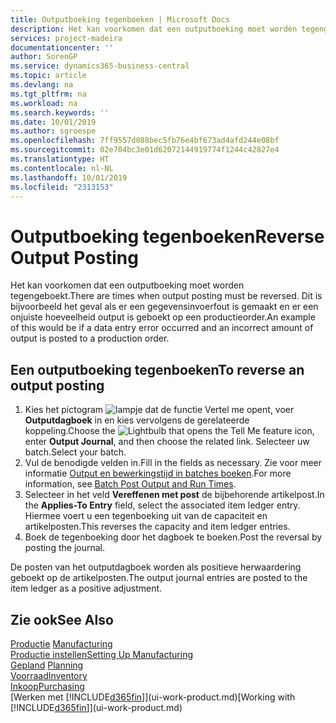 ```yaml
---
title: Outputboeking tegenboeken | Microsoft Docs
description: Het kan voorkomen dat een outputboeking moet worden tegengeboekt. Dit is bijvoorbeeld het geval als er een gegevensinvoerfout is gemaakt en er een onjuiste hoeveelheid output is geboekt op een productieorder.
services: project-madeira
documentationcenter: ''
author: SorenGP
ms.service: dynamics365-business-central
ms.topic: article
ms.devlang: na
ms.tgt_pltfrm: na
ms.workload: na
ms.search.keywords: ''
ms.date: 10/01/2019
ms.author: sgroespe
ms.openlocfilehash: 7ff9557d088bec5fb76e4bf673ad4afd244e08bf
ms.sourcegitcommit: 02e704bc3e01d62072144919774f1244c42827e4
ms.translationtype: HT
ms.contentlocale: nl-NL
ms.lasthandoff: 10/01/2019
ms.locfileid: "2313153"
---
```

# <a name="reverse-output-posting"></a><span data-ttu-id="5f04d-104">Outputboeking tegenboeken</span><span class="sxs-lookup"><span data-stu-id="5f04d-104">Reverse Output Posting</span></span>
<span data-ttu-id="5f04d-105">Het kan voorkomen dat een outputboeking moet worden tegengeboekt.</span><span class="sxs-lookup"><span data-stu-id="5f04d-105">There are times when output posting must be reversed.</span></span> <span data-ttu-id="5f04d-106">Dit is bijvoorbeeld het geval als er een gegevensinvoerfout is gemaakt en er een onjuiste hoeveelheid output is geboekt op een productieorder.</span><span class="sxs-lookup"><span data-stu-id="5f04d-106">An example of this would be if a data entry error occurred and an incorrect amount of output is posted to a production order.</span></span>  

## <a name="to-reverse-an-output-posting"></a><span data-ttu-id="5f04d-107">Een outputboeking tegenboeken</span><span class="sxs-lookup"><span data-stu-id="5f04d-107">To reverse an output posting</span></span>  
1.  <span data-ttu-id="5f04d-108">Kies het pictogram ![lampje dat de functie Vertel me opent](media/ui-search/search_small.png "Vertel me wat u wilt doen"), voer **Outputdagboek** in en kies vervolgens de gerelateerde koppeling.</span><span class="sxs-lookup"><span data-stu-id="5f04d-108">Choose the ![Lightbulb that opens the Tell Me feature](media/ui-search/search_small.png "Tell me what you want to do") icon, enter **Output Journal**, and then choose the related link.</span></span> <span data-ttu-id="5f04d-109">Selecteer uw batch.</span><span class="sxs-lookup"><span data-stu-id="5f04d-109">Select your batch.</span></span>  
2. <span data-ttu-id="5f04d-110">Vul de benodigde velden in.</span><span class="sxs-lookup"><span data-stu-id="5f04d-110">Fill in the fields as necessary.</span></span> <span data-ttu-id="5f04d-111">Zie voor meer informatie [Output en bewerkingstijd in batches boeken](production-how-to-post-output-quantity.md).</span><span class="sxs-lookup"><span data-stu-id="5f04d-111">For more information, see [Batch Post Output and Run Times](production-how-to-post-output-quantity.md).</span></span>
3.  <span data-ttu-id="5f04d-112">Selecteer in het veld **Vereffenen met post** de bijbehorende artikelpost.</span><span class="sxs-lookup"><span data-stu-id="5f04d-112">In the **Applies-To Entry** field, select the associated item ledger entry.</span></span> <span data-ttu-id="5f04d-113">Hiermee voert u een tegenboeking uit van de capaciteit en artikelposten.</span><span class="sxs-lookup"><span data-stu-id="5f04d-113">This reverses the capacity and item ledger entries.</span></span>  
4. <span data-ttu-id="5f04d-114">Boek de tegenboeking door het dagboek te boeken.</span><span class="sxs-lookup"><span data-stu-id="5f04d-114">Post the reversal by posting the journal.</span></span>  

<span data-ttu-id="5f04d-115">De posten van het outputdagboek worden als positieve herwaardering geboekt op de artikelposten.</span><span class="sxs-lookup"><span data-stu-id="5f04d-115">The output journal entries are posted to the item ledger as a positive adjustment.</span></span>  

## <a name="see-also"></a><span data-ttu-id="5f04d-116">Zie ook</span><span class="sxs-lookup"><span data-stu-id="5f04d-116">See Also</span></span>  
 <span data-ttu-id="5f04d-117">[Productie](production-manage-manufacturing.md)  </span><span class="sxs-lookup"><span data-stu-id="5f04d-117">[Manufacturing](production-manage-manufacturing.md)  </span></span>  
 [<span data-ttu-id="5f04d-118">Productie instellen</span><span class="sxs-lookup"><span data-stu-id="5f04d-118">Setting Up Manufacturing</span></span>](production-configure-production-processes.md)  
 <span data-ttu-id="5f04d-119">[Gepland](production-planning.md)    </span><span class="sxs-lookup"><span data-stu-id="5f04d-119">[Planning](production-planning.md)    </span></span>  
 [<span data-ttu-id="5f04d-120">Voorraad</span><span class="sxs-lookup"><span data-stu-id="5f04d-120">Inventory</span></span>](inventory-manage-inventory.md)  
 [<span data-ttu-id="5f04d-121">Inkoop</span><span class="sxs-lookup"><span data-stu-id="5f04d-121">Purchasing</span></span>](purchasing-manage-purchasing.md)  
 <span data-ttu-id="5f04d-122">[Werken met [!INCLUDE[d365fin](includes/d365fin_md.md)]](ui-work-product.md)</span><span class="sxs-lookup"><span data-stu-id="5f04d-122">[Working with [!INCLUDE[d365fin](includes/d365fin_md.md)]](ui-work-product.md)</span></span>  
